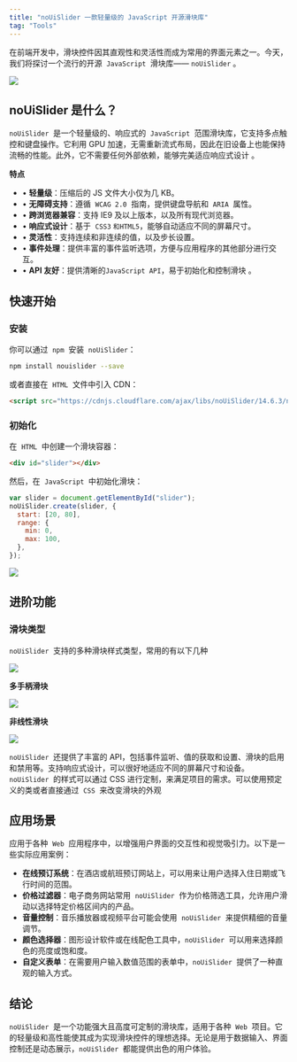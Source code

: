 ```yaml
---
title: "noUiSlider 一款轻量级的 JavaScript 开源滑块库"
tag: "Tools"
---
```


在前端开发中，滑块控件因其直观性和灵活性而成为常用的界面元素之一。今天，我们将探讨一个流行的开源  `JavaScript`  滑块库—— `noUiSlider` 。

<img src="../imgs/82/01.webp" />

## noUiSlider 是什么？

`noUiSlider`  是一个轻量级的、响应式的  `JavaScript`  范围滑块库，它支持多点触控和键盘操作。它利用 GPU 加速，无需重新流式布局，因此在旧设备上也能保持流畅的性能。此外，它不需要任何外部依赖，能够完美适应响应式设计 。

**特点**

- • **轻量级**：压缩后的 JS 文件大小仅为几 KB。
- • **无障碍支持**：遵循  `WCAG 2.0`  指南，提供键盘导航和  `ARIA`  属性。
- • **跨浏览器兼容**：支持 IE9 及以上版本，以及所有现代浏览器。
- • **响应式设计**：基于  `CSS3` `和HTML5`，能够自动适应不同的屏幕尺寸。
- • **灵活性**：支持连续和非连续的值，以及步长设置。
- • **事件处理**：提供丰富的事件监听选项，方便与应用程序的其他部分进行交互。
- • **API 友好**：提供清晰的`JavaScript API`，易于初始化和控制滑块 。

## 快速开始

### 安装

你可以通过  `npm`  安装  `noUiSlider`：

```sh
npm install nouislider --save
```

或者直接在  `HTML`  文件中引入 CDN：

```html
<script src="https://cdnjs.cloudflare.com/ajax/libs/noUiSlider/14.6.3/nouislider.min.js"></script>
```

### 初始化

在  `HTML`  中创建一个滑块容器：

```html
<div id="slider"></div>
```

然后，在  `JavaScript`  中初始化滑块：

```js
var slider = document.getElementById("slider");
noUiSlider.create(slider, {
  start: [20, 80],
  range: {
    min: 0,
    max: 100,
  },
});
```

<img src="../imgs/82/02.webp" />

## 进阶功能

### 滑块类型

`noUiSlider`  支持的多种滑块样式类型，常用的有以下几种

<img src="../imgs/82/03.webp" />

**多手柄滑块**

<img src="../imgs/82/04.webp" />

**非线性滑块**

<img src="../imgs/82/05.webp" />

`noUiSlider`  还提供了丰富的 API，包括事件监听、值的获取和设置、滑块的启用和禁用等。支持响应式设计，可以很好地适应不同的屏幕尺寸和设备。`noUiSlider`  的样式可以通过 CSS 进行定制，来满足项目的需求。可以使用预定义的类或者直接通过  `CSS`  来改变滑块的外观

## 应用场景

应用于各种  `Web`  应用程序中，以增强用户界面的交互性和视觉吸引力。以下是一些实际应用案例：

- **在线预订系统**：在酒店或航班预订网站上，可以用来让用户选择入住日期或飞行时间的范围。
- **价格过滤器**：电子商务网站常用  `noUiSlider`  作为价格筛选工具，允许用户滑动以选择特定价格区间内的产品。
- **音量控制**：音乐播放器或视频平台可能会使用  `noUiSlider`  来提供精细的音量调节。
- **颜色选择器**：图形设计软件或在线配色工具中，`noUiSlider`  可以用来选择颜色的亮度或饱和度。
- **自定义表单**：在需要用户输入数值范围的表单中，`noUiSlider`  提供了一种直观的输入方式。

## 结论

`noUiSlider`  是一个功能强大且高度可定制的滑块库，适用于各种  `Web`  项目。它的轻量级和高性能使其成为实现滑块控件的理想选择。无论是用于数据输入、界面控制还是动态展示，`noUiSlider`  都能提供出色的用户体验。
